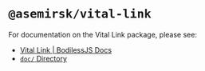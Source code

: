 # `@asemirsk/vital-link`

For documentation on the Vital Link package, please see:

- [Vital Link | BodilessJS Docs](https://johnsonandjohnson.github.io/Bodiless-JS/#/VitalDesignSystem/Components/VitalLink/)
- [`doc/` Directory](./doc)
